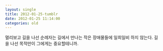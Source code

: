 ```yaml
---
layout: single
title: 2012-01-25-tumblr
date: 2012-01-25 11:14:00
categories: old
---
```

멀리보고 길을 나선 순례자는 길에서 만나는 작은 장애물들에 일희일비 하지 않는다. 길을 나선 목적만이 그에게는 중요할테니까.

